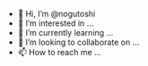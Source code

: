 - 👋 Hi, I’m @nogutoshi
- 👀 I’m interested in ...
- 🌱 I’m currently learning ...
- 💞️ I’m looking to collaborate on ...
- 📫 How to reach me ...

<!---
nogutoshi/nogutoshi is a ✨ special ✨ repository because its `README.md` (this file) appears on your GitHub profile.
You can click the Preview link to take a look at your changes.
--->
